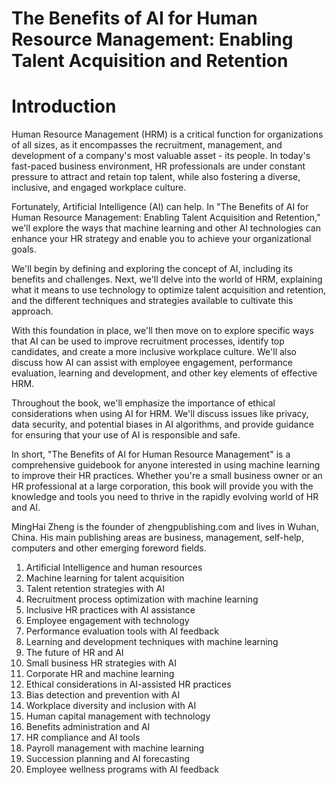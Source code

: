 # The Benefits of AI for Human Resource Management: Enabling Talent Acquisition and Retention

# Introduction

Human Resource Management (HRM) is a critical function for organizations of all sizes, as it encompasses the recruitment, management, and development of a company's most valuable asset - its people. In today's fast-paced business environment, HR professionals are under constant pressure to attract and retain top talent, while also fostering a diverse, inclusive, and engaged workplace culture.

Fortunately, Artificial Intelligence (AI) can help. In "The Benefits of AI for Human Resource Management: Enabling Talent Acquisition and Retention," we'll explore the ways that machine learning and other AI technologies can enhance your HR strategy and enable you to achieve your organizational goals.

We'll begin by defining and exploring the concept of AI, including its benefits and challenges. Next, we'll delve into the world of HRM, explaining what it means to use technology to optimize talent acquisition and retention, and the different techniques and strategies available to cultivate this approach.

With this foundation in place, we'll then move on to explore specific ways that AI can be used to improve recruitment processes, identify top candidates, and create a more inclusive workplace culture. We'll also discuss how AI can assist with employee engagement, performance evaluation, learning and development, and other key elements of effective HRM.

Throughout the book, we'll emphasize the importance of ethical considerations when using AI for HRM. We'll discuss issues like privacy, data security, and potential biases in AI algorithms, and provide guidance for ensuring that your use of AI is responsible and safe.

In short, "The Benefits of AI for Human Resource Management" is a comprehensive guidebook for anyone interested in using machine learning to improve their HR practices. Whether you're a small business owner or an HR professional at a large corporation, this book will provide you with the knowledge and tools you need to thrive in the rapidly evolving world of HR and AI.

MingHai Zheng is the founder of zhengpublishing.com and lives in Wuhan, China. His main publishing areas are business, management, self-help, computers and other emerging foreword fields.



1. Artificial Intelligence and human resources
2. Machine learning for talent acquisition
3. Talent retention strategies with AI
4. Recruitment process optimization with machine learning
5. Inclusive HR practices with AI assistance
6. Employee engagement with technology
7. Performance evaluation tools with AI feedback
8. Learning and development techniques with machine learning
9. The future of HR and AI
10. Small business HR strategies with AI
11. Corporate HR and machine learning
12. Ethical considerations in AI-assisted HR practices
13. Bias detection and prevention with AI
14. Workplace diversity and inclusion with AI
15. Human capital management with technology
16. Benefits administration and AI
17. HR compliance and AI tools
18. Payroll management with machine learning
19. Succession planning and AI forecasting
20. Employee wellness programs with AI feedback

